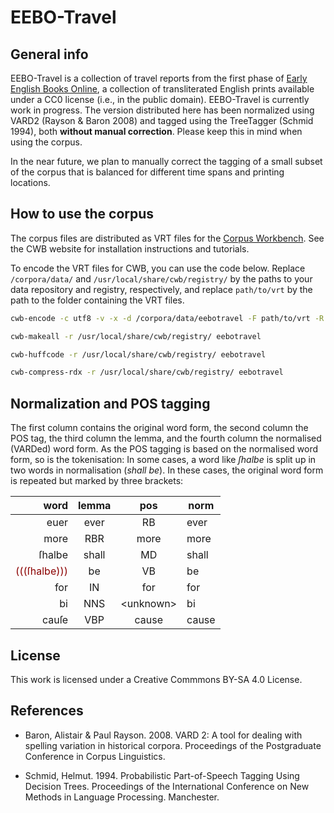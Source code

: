 # EEBO-Travel

## General info

EEBO-Travel is a collection of travel reports from the first phase of [Early English Books Online](https://textcreationpartnership.org/tcp-texts/eebo-tcp-early-english-books-online/), a collection of transliterated English prints available under a CC0 license (i.e., in the public domain). EEBO-Travel is currently work in progress. The version distributed here has been normalized using VARD2 (Rayson & Baron 2008) and tagged using the TreeTagger (Schmid 1994), both **without manual correction**. Please keep this in mind when using the corpus. 

In the near future, we plan to manually correct the tagging of a small subset of the corpus that is balanced for different time spans and printing locations.


## How to use the corpus

The corpus files are distributed as VRT files for the [Corpus Workbench](http://cwb.sourceforge.net/). See the CWB website for installation instructions and tutorials. 

To encode the VRT files for CWB, you can use the code below. Replace `/corpora/data/` and `/usr/local/share/cwb/registry/` by the paths to your data repository and registry, respectively, and replace `path/to/vrt` by the path to the folder containing the VRT files.

```` bash
cwb-encode -c utf8 -v -x -d /corpora/data/eebotravel -F path/to/vrt -R /usr/local/share/cwb/registry/eebotravel -P lemma -P pos -P norm -P lang -S text:0+id+title+title_short+author+date+publisher+pubPlace -S p -S item -S hi:0+rend -S g:0+ref -S gap:0+reason+resp+extent - S pb:0+facs+rendition -S head -S expan -S div -S group -S front

cwb-makeall -r /usr/local/share/cwb/registry/ eebotravel

cwb-huffcode -r /usr/local/share/cwb/registry/ eebotravel

cwb-compress-rdx -r /usr/local/share/cwb/registry/ eebotravel

````


## Normalization and POS tagging

The first column contains the original word form, the second column the POS tag, the third column the lemma, and the fourth column the normalised (VARDed) word form. As the POS tagging is based on the normalised word form, so is the tokenisation: In some cases, a word like *ſhalbe* is split up in two words in normalisation (*shall be*). In these cases, the original word form is repeated but marked by three brackets:

| word | lemma | pos | norm |
| -------: | :----: | :----: | ----- |
| euer | ever | RB | ever  |                    
| more | RBR | more | more   |                   
| ſhalbe | shall | MD | shall |                         
| <span style = "color:darkred"> (((ſhalbe))) </span> | be | VB | be  |                               
| for | IN | for | for  |               
| bi | NNS | \<unknown\> | bi  |
| cauſe | VBP | cause | cause |   


## License

This work is licensed under a Creative Commmons BY-SA 4.0 License. 

## References
- Baron, Alistair & Paul Rayson. 2008. VARD 2: A tool for dealing with spelling variation in historical corpora. Proceedings of the Postgraduate Conference in Corpus Linguistics.

- Schmid, Helmut. 1994. Probabilistic Part-of-Speech Tagging Using Decision Trees. Proceedings of the International Conference on New Methods in Language Processing. Manchester.


